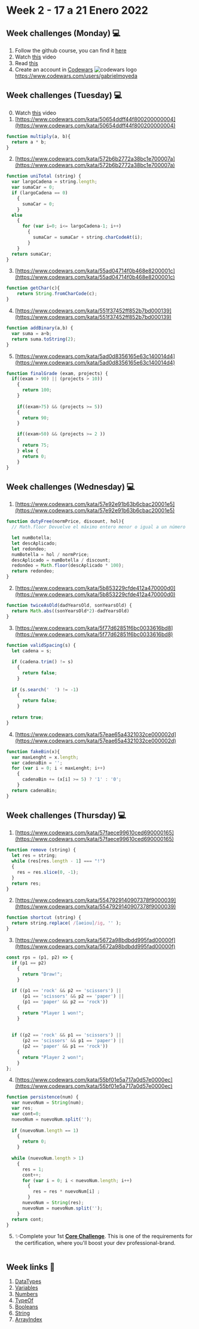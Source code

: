 # Week 2 - 17 a 21 Enero 2022
## Week challenges (Monday)  💻

1.  Follow the github course, you can find it  [here](https://github.com/corecodeio/bootcamp-from-scratch/blob/main/src/recommended)
2.  Watch  [this](https://www.youtube.com/watch?v=A37-3lflh8I)  video
3.  Read  [this](https://developer.mozilla.org/en-US/docs/Learn/JavaScript/First_steps/Math)
4.  Create an account in  [Codewars](https://www.codewars.com/dashboard)
![codewars logo](../img/imagen.jpg) https://www.codewars.com/users/gabrielmoyeda

## [](https://github.com/corecodeio/bootcamp-from-scratch/tree/main/src/technologies/2022/week2#week-challenges-tuesday-)Week challenges (Tuesday)  💻

0.  Watch  [this](https://www.youtube.com/watch?v=cEBkvm0-rg0)  video
1.  [https://www.codewars.com/kata/50654ddff44f800200000004](https://www.codewars.com/kata/50654ddff44f800200000004)
```js
function multiply(a, b){
  return a * b;
}
```

2.  [https://www.codewars.com/kata/572b6b2772a38bc1e700007a](https://www.codewars.com/kata/572b6b2772a38bc1e700007a)
```js
function uniTotal (string) {
  var largoCadena = string.length;
  var sumaCar = 0;
  if (largoCadena == 0) 
    {
      sumaCar = 0;
    } 
  else
    {
      for (var i=0; i<= largoCadena-1; i++)
        {
          sumaCar = sumaCar + string.charCodeAt(i);
        }
    }
  return sumaCar;
}
```
3.  [https://www.codewars.com/kata/55ad04714f0b468e8200001c](https://www.codewars.com/kata/55ad04714f0b468e8200001c)
```js
function getChar(c){
    return String.fromCharCode(c);
}
```
4.  [https://www.codewars.com/kata/551f37452ff852b7bd000139](https://www.codewars.com/kata/551f37452ff852b7bd000139)
```js
function addBinary(a,b) {
  var suma = a+b;
  return suma.toString(2);
}
```
5.  [https://www.codewars.com/kata/5ad0d8356165e63c140014d4](https://www.codewars.com/kata/5ad0d8356165e63c140014d4)
```js
function finalGrade (exam, projects) {
  if((exam > 90) || (projects > 10))
    {
      return 100;
    }
  
    if((exam>75) && (projects >= 5))
    {
      return 90;
    } 

    if((exam>50) && (projects >= 2 ))
    {
      return 75;
    } else {
      return 0;
    }
}
```

## [](https://github.com/corecodeio/bootcamp-from-scratch/tree/main/src/technologies/2022/week2#week-challenges-wednesday-)Week challenges (Wednesday)  💻

1.  [https://www.codewars.com/kata/57e92e91b63b6cbac20001e5](https://www.codewars.com/kata/57e92e91b63b6cbac20001e5)
```js
function dutyFree(normPrice, discount, hol){
  // Math.floor Devuelve el máximo entero menor o igual a un número

  let numBotella;
  let descAplicado;
  let redondeo;
  numBotella = hol / normPrice;
  descAplicado = numBotella / discount;
  redondeo = Math.floor(descAplicado * 100);
  return redondeo; 
}
```
2.  [https://www.codewars.com/kata/5b853229cfde412a470000d0](https://www.codewars.com/kata/5b853229cfde412a470000d0)
```js
function twiceAsOld(dadYearsOld, sonYearsOld) {
  return Math.abs((sonYearsOld*2)-dadYearsOld)
}
```
3.  [https://www.codewars.com/kata/5f77d62851f6bc0033616bd8](https://www.codewars.com/kata/5f77d62851f6bc0033616bd8)
```js
function validSpacing(s) {
  let cadena = s;
  
  if (cadena.trim() != s)
    {
      return false;
    }
  
  if (s.search('  ') != -1)
    {
      return false;
    }
  
  return true;
}
```
4.  [https://www.codewars.com/kata/57eae65a4321032ce000002d](https://www.codewars.com/kata/57eae65a4321032ce000002d)
```js
function fakeBin(x){
  var maxLenght = x.length;
  var cadenaBin = '';
  for (var i = 0; i < maxLenght; i++)
    {
      cadenaBin += (x[i] >= 5) ? '1' : '0';
    }
  return cadenaBin;
}
```

## [](https://github.com/corecodeio/bootcamp-from-scratch/tree/main/src/technologies/2022/week2#week-challenges-thursday-)Week challenges (Thursday)  💻

1.  [https://www.codewars.com/kata/57faece99610ced690000165](https://www.codewars.com/kata/57faece99610ced690000165)
```js
function remove (string) {
  let res = string;
  while (res[res.length - 1] === "!") 
  {
    res = res.slice(0, -1);
  }
  return res;
}
```
2.  [https://www.codewars.com/kata/5547929140907378f9000039](https://www.codewars.com/kata/5547929140907378f9000039)
```js
function shortcut (string) {
  return string.replace( /[aeiou]/ig, '' );
}
```
3.  [https://www.codewars.com/kata/5672a98bdbdd995fad00000f](https://www.codewars.com/kata/5672a98bdbdd995fad00000f)
```js
const rps = (p1, p2) => {
  if (p1 == p2) 
    {
      return "Draw!";
    }
   
  if ((p1 == 'rock' && p2 == 'scissors') ||
      (p1 == 'scissors' && p2 == 'paper') ||
      (p1 == 'paper' && p2 == 'rock'))
    {
      return "Player 1 won!";
    }
  
  
  if ((p2 == 'rock' && p1 == 'scissors') ||
      (p2 == 'scissors' && p1 == 'paper') ||
      (p2 == 'paper' && p1 == 'rock'))
    {
      return "Player 2 won!";
    }
};
```
4.  [https://www.codewars.com/kata/55bf01e5a717a0d57e0000ec](https://www.codewars.com/kata/55bf01e5a717a0d57e0000ec)
```js
function persistence(num) {
  var nuevoNum = String(num);
  var res;
  var cont=0;
  nuevoNum = nuevoNum.split('');
  
  if (nuevoNum.length == 1)
    {
      return 0;
    }
  
  while (nuevoNum.length > 1)
    {
      res = 1;
      cont++;
      for (var i = 0; i < nuevoNum.length; i++)
        {
          res = res * nuevoNum[i] ;
        }
      nuevoNum = String(res);
      nuevoNum = nuevoNum.split('');
    }
  return cont;
}
```
5.  ✨Complete your 1st  [**Core Challenge**](https://corecode.notion.site/Mission-Statement-666f515d76084c8e8c996b473b4d6317). This is one of the requirements for the certification, where you'll boost your dev professional-brand.
```
```

## [](https://github.com/corecodeio/bootcamp-from-scratch/tree/main/src/technologies/2022/week2#week-links-)Week links  🔗

1.  [DataTypes](https://github.com/corecodeio/bootcamp-from-scratch/blob/main/src/technologies/2022/week2/Examples/00_datatypes.js)
2.  [Variables](https://github.com/corecodeio/bootcamp-from-scratch/blob/main/src/technologies/2022/week2/Examples/01_variables.js)
3.  [Numbers](https://github.com/corecodeio/bootcamp-from-scratch/blob/main/src/technologies/2022/week2/Examples/02_number.js)
4.  [TypeOf](https://github.com/corecodeio/bootcamp-from-scratch/blob/main/src/technologies/2022/week2/Examples/03_typeof.js)
5.  [Booleans](https://github.com/corecodeio/bootcamp-from-scratch/blob/main/src/technologies/2022/week2/Examples/04_booleans.js)
6.  [String](https://github.com/corecodeio/bootcamp-from-scratch/blob/main/src/technologies/2022/week2/Examples/05_string.js)
7.  [ArrayIndex](https://github.com/corecodeio/bootcamp-from-scratch/blob/main/src/technologies/2022/week2/Examples/06_index.js)
